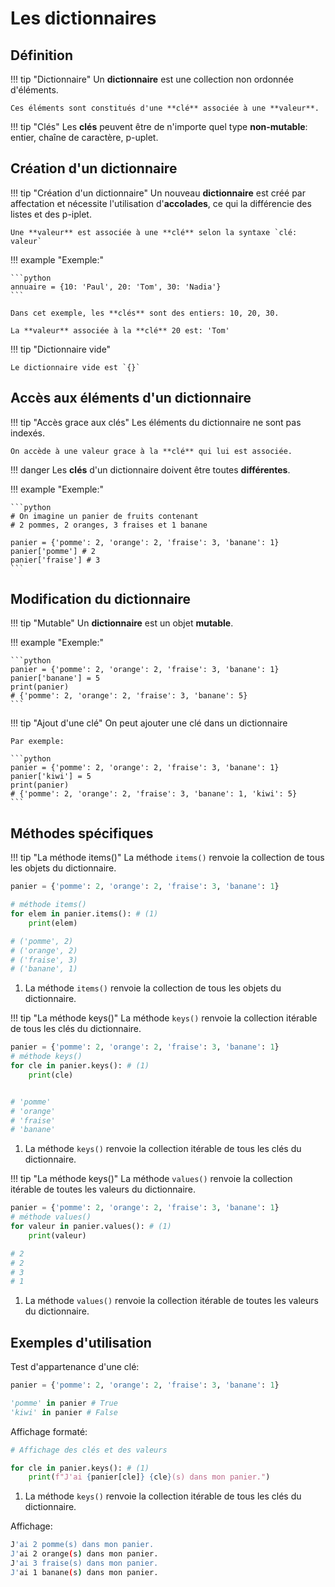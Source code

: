 # Les dictionnaires

## Définition

!!! tip "Dictionnaire"
    Un **dictionnaire** est une collection non ordonnée d'éléments.

    Ces éléments sont constitués d'une **clé** associée à une **valeur**.

!!! tip "Clés"
    Les **clés** peuvent être de n'importe quel type **non-mutable**: entier, chaîne de caractère, p-uplet.

## Création d'un dictionnaire

!!! tip "Création d'un dictionnaire"
    Un nouveau **dictionnaire** est créé par affectation et nécessite l'utilisation d'**accolades**, ce qui la différencie des listes et des p-iplet.

    Une **valeur** est associée à une **clé** selon la syntaxe `clé: valeur`

!!! example "Exemple:"

    ```python
    annuaire = {10: 'Paul', 20: 'Tom', 30: 'Nadia'}
    ```

    Dans cet exemple, les **clés** sont des entiers: 10, 20, 30.

    La **valeur** associée à la **clé** 20 est: 'Tom'

!!! tip "Dictionnaire vide"

    Le dictionnaire vide est `{}`

## Accès aux éléments d'un dictionnaire

!!! tip "Accès grace aux clés"
    Les éléments du dictionnaire ne sont pas indexés.

    On accède à une valeur grace à la **clé** qui lui est associée.

!!! danger
    Les **clés** d'un dictionnaire doivent être toutes **différentes**.

!!! example "Exemple:"

    ```python
    # On imagine un panier de fruits contenant 
    # 2 pommes, 2 oranges, 3 fraises et 1 banane

    panier = {'pomme': 2, 'orange': 2, 'fraise': 3, 'banane': 1}
    panier['pomme'] # 2
    panier['fraise'] # 3
    ```

## Modification du dictionnaire

!!! tip "Mutable"
    Un **dictionnaire** est un objet **mutable**.

!!! example "Exemple:"

    ```python
    panier = {'pomme': 2, 'orange': 2, 'fraise': 3, 'banane': 1}
    panier['banane'] = 5
    print(panier) 
    # {'pomme': 2, 'orange': 2, 'fraise': 3, 'banane': 5}
    ```

!!! tip "Ajout d'une clé"
    On peut ajouter une clé dans un dictionnaire

    Par exemple:

    ```python
    panier = {'pomme': 2, 'orange': 2, 'fraise': 3, 'banane': 1}
    panier['kiwi'] = 5
    print(panier) 
    # {'pomme': 2, 'orange': 2, 'fraise': 3, 'banane': 1, 'kiwi': 5}
    ```

## Méthodes spécifiques

!!! tip "La méthode items()"
    La méthode `items()` renvoie la collection de tous les objets du dictionnaire.

```python
panier = {'pomme': 2, 'orange': 2, 'fraise': 3, 'banane': 1}

# méthode items()
for elem in panier.items(): # (1)
    print(elem)

# ('pomme', 2)
# ('orange', 2)
# ('fraise', 3)
# ('banane', 1)
```

1. La méthode `items()` renvoie la collection de tous les objets du dictionnaire.

!!! tip "La méthode keys()"
    La méthode `keys()` renvoie la collection itérable de tous les clés du dictionnaire.

```python
panier = {'pomme': 2, 'orange': 2, 'fraise': 3, 'banane': 1}
# méthode keys()
for cle in panier.keys(): # (1)
    print(cle)


# 'pomme'
# 'orange'
# 'fraise'
# 'banane'
```

1. La méthode `keys()` renvoie la collection itérable de tous les clés du dictionnaire.

!!! tip "La méthode keys()"
    La méthode `values()` renvoie la collection itérable de toutes les valeurs du dictionnaire.

```python
panier = {'pomme': 2, 'orange': 2, 'fraise': 3, 'banane': 1}
# méthode values()
for valeur in panier.values(): # (1)
    print(valeur)

# 2
# 2
# 3
# 1
```

1. La méthode `values()` renvoie la collection itérable de toutes les valeurs du dictionnaire.

## Exemples d'utilisation

Test d'appartenance d'une clé:

```python
panier = {'pomme': 2, 'orange': 2, 'fraise': 3, 'banane': 1}

'pomme' in panier # True
'kiwi' in panier # False
```

Affichage formaté:

```python
# Affichage des clés et des valeurs

for cle in panier.keys(): # (1)
    print(f"J'ai {panier[cle]} {cle}(s) dans mon panier.")
```

1. La méthode `keys()` renvoie la collection itérable de tous les clés du dictionnaire.

Affichage:

```bash
J'ai 2 pomme(s) dans mon panier.
J'ai 2 orange(s) dans mon panier.
J'ai 3 fraise(s) dans mon panier.
J'ai 1 banane(s) dans mon panier.
```
